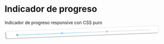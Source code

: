 # Indicador de progreso
Indicador de progreso responsive con CSS puro
![](https://raw.githubusercontent.com/jeijei4/indicador_de_progreso/master/indicador_de_progreso.PNG)
